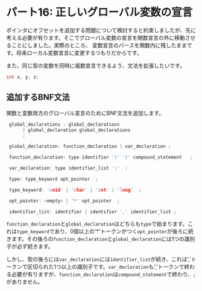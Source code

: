 # パート16: 正しいグローバル変数の宣言

ポインタにオフセットを追加する問題について検討すると約束しましたが、先に考える必要が有ります。そこでグローバル変数の宣言を関数宣言の外に移動させることにしました。実際のところ、
変数宣言のパースを関数内に残したままです。将来ローカル変数宣言に変更するつもりだからです。

また、同じ型の変数を同時に複数宣言できるよう、文法を拡張したいです。

```c
int x, y, z;
```

## 追加するBNF文法

関数と変数両方のグローバル宣言のためにBNF文法を追加します。

```c
 global_declarations : global_declarations
      | global_declaration global_declarations
      ;

 global_declaration: function_declaration | var_declaration ;

 function_declaration: type identifier '(' ')' compound_statement   ;

 var_declaration: type identifier_list ';'  ;

 type: type_keyword opt_pointer  ;

 type_keyword: 'void' | 'char' | 'int' | 'long'  ;

 opt_pointer: <empty> | '*' opt_pointer  ;

 identifier_list: identifier | identifier ',' identifier_list ;
```

`function_declaration`と`global_declaration`はどちらも`type`で始まります。これは`type_keyword`であり、0個以上の'*'トークンがつく`opt_pointer`が後ろに続きます。その後ろの`function_declaration`と`global_declaration`には1つの識別子が必ず続きます。

しかし、型の後ろには`var_declaration`には`identifier_list`が続き、これは','トークンで区切られた1つ以上の識別子です。`var_declaration`も','トークンで終わる必要が有りますが、`function_declaration`は`compound_statement`で終わり、`;`がありません。
